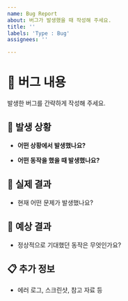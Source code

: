 ```yaml
---
name: Bug Report
about: 버그가 발생했을 때 작성해 주세요.
title: ''
labels: 'Type : Bug'
assignees: ''

---
```


# 🐞 버그 내용

발생한 버그를 간략하게 작성해 주세요.

## 📝 발생 상황

- **어떤 상황에서 발생했나요?**

- **어떤 동작을 했을 때 발생했나요?**

## 🚫 실제 결과

- 현재 어떤 문제가 발생했나요?

## 🎯 예상 결과

- 정상적으로 기대했던 동작은 무엇인가요?

## 📋 추가 정보

- 에러 로그, 스크린샷, 참고 자료 등

